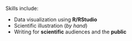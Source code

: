Skills include:
- Data visualization using **R/RStudio**
- Scientific illustration (*by hand*)
- Writing for **scientific** audiences and the **public**
